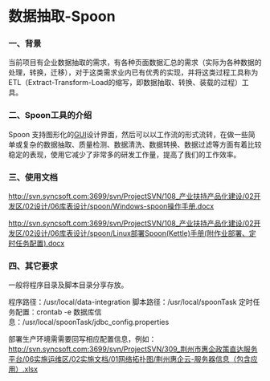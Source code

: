 # 数据抽取-Spoon

### 一、背景

当前项目有企业数据抽取的需求，有各种页面数据汇总的需求（实际为各种数据的处理，转换，迁移），对于这类需求业内已有优秀的实现，并将这类过程工具称为ETL（Extract-Transform-Load的缩写，即数据抽取、转换、装载的过程）工具。

### 二、Spoon工具的介绍

Spoon 支持图形化的[GUI](https://so.csdn.net/so/search?q=GUI&spm=1001.2101.3001.7020)设计界面，然后可以以工作流的形式流转，在做一些简单或复杂的数据抽取、质量检测、数据清洗、数据转换、数据过滤等方面有着比较稳定的表现，使用它减少了非常多的研发工作量，提高了我们的工作效率。

### 三、使用文档

http://svn.syncsoft.com:3699/svn/ProjectSVN/108_产业扶持产品化建设/02开发区/02设计/06库表设计/spoon/Windows-spoon操作手册.docx

http://svn.syncsoft.com:3699/svn/ProjectSVN/108_产业扶持产品化建设/02开发区/02设计/06库表设计/spoon/Linux部署Spoon(Kettle)手册(附作业部署、定时任务配置).docx

### 四、其它要求

一般将程序目录及脚本目录分享存放。

程序路径：/usr/local/data-integration
脚本路径：/usr/local/spoonTask
定时任务配置：crontab -e
数据库信息：/usr/local/spoonTask/jdbc_config.properties

部署生产环境需需要回写相应配置信息，例如：http://svn.syncsoft.com:3699/svn/ProjectSVN/309_荆州市惠企政策直达服务平台/06实施运维区/02实施文档/01网络拓扑图/荆州惠企云-服务器信息（包含应用）.xlsx
